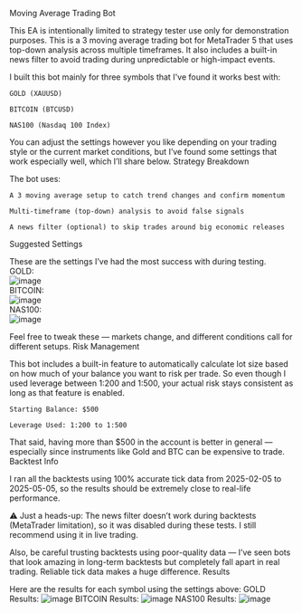 
Moving Average Trading Bot   

This EA is intentionally limited to strategy tester use only for demonstration purposes.
This is a 3 moving average trading bot for MetaTrader 5 that uses top-down analysis across multiple timeframes. It also includes a built-in news filter to avoid trading during unpredictable or high-impact events.

I built this bot mainly for three symbols that I've found it works best with:

    GOLD (XAUUSD)

    BITCOIN (BTCUSD)

    NAS100 (Nasdaq 100 Index)

You can adjust the settings however you like depending on your trading style or the current market conditions, but I’ve found some settings that work especially well, which I’ll share below.
Strategy Breakdown

The bot uses:

    A 3 moving average setup to catch trend changes and confirm momentum

    Multi-timeframe (top-down) analysis to avoid false signals

    A news filter (optional) to skip trades around big economic releases

Suggested Settings

These are the settings I’ve had the most success with during testing.    
GOLD:    
![image](https://github.com/user-attachments/assets/cbb1beaf-f735-42bc-b0b7-1848b3d05b4f)  
BITCOIN:    
![image](https://github.com/user-attachments/assets/620561ea-cbf9-42cf-985b-fc2c5db42de9)  
NAS100:   
![image](https://github.com/user-attachments/assets/69913638-bb94-4f5a-91ac-df27ee5a5d03)  


Feel free to tweak these — markets change, and different conditions call for different setups.
Risk Management

This bot includes a built-in feature to automatically calculate lot size based on how much of your balance you want to risk per trade. So even though I used leverage between 1:200 and 1:500, your actual risk stays consistent as long as that feature is enabled.

    Starting Balance: $500

    Leverage Used: 1:200 to 1:500

That said, having more than $500 in the account is better in general — especially since instruments like Gold and BTC can be expensive to trade.
Backtest Info

I ran all the backtests using 100% accurate tick data from 2025-02-05 to 2025-05-05, so the results should be extremely close to real-life performance.

⚠️ Just a heads-up:
The news filter doesn’t work during backtests (MetaTrader limitation), so it was disabled during these tests. I still recommend using it in live trading. 

Also, be careful trusting backtests using poor-quality data — I’ve seen bots that look amazing in long-term backtests but completely fall apart in real trading. Reliable tick data makes a huge difference.
Results

Here are the results for each symbol using the settings above:
GOLD Results:
    ![image](https://github.com/user-attachments/assets/43bea8d0-3bb8-460b-9f47-6e7eae6b6bf7)
BITCOIN Results:
    ![image](https://github.com/user-attachments/assets/c68ce220-5c94-44b6-a26a-9fbae5098cf7)
NAS100 Results:
    ![image](https://github.com/user-attachments/assets/bf329624-4d04-46cc-9c6c-f4f3779dd036)

